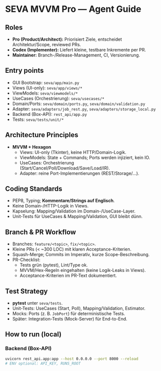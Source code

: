 # SEVA MVVM Pro — Agent Guide

## Roles
- **Pro (Product/Architect):** Priorisiert Ziele, entscheidet Architektur/Scope, reviewed PRs.
- **Codex (Implementer):** Liefert kleine, testbare Inkremente per PR.
- **Maintainer:** Branch-/Release-Management, CI, Versionierung.

## Entry points
- GUI Bootstrap: `seva/app/main.py`
- Views (UI-only): `seva/app/views/*`
- ViewModels: `seva/viewmodels/*`
- UseCases (Orchestrierung): `seva/usecases/*`
- Domain/Ports: `seva/domain/ports.py`, `seva/domain/validation.py`
- Adapter: `seva/adapters/job_rest.py`, `seva/adapters/storage_local.py`
- Backend (Box-API): `rest_api/app.py`
- Tests: `seva/tests/unit/*`

## Architecture Principles
- **MVVM + Hexagon**
  - Views: UI-only (Tkinter), keine HTTP/Domain-Logik.
  - ViewModels: State + Commands; Ports werden injiziert, kein IO.
  - UseCases: Orchestrierung (Start/Cancel/Poll/Download/Save/Load/IR).
  - Adapter: reine Port-Implementierungen (REST/Storage/...).

## Coding Standards
- PEP8, Typing; **Kommentare/Strings auf Englisch**.
- Keine Domain-/HTTP-Logik in Views.
- Kapselung: Mapping/Validation im Domain-/UseCase-Layer.
- Unit-Tests für UseCases & Mapping/Validation, GUI bleibt dünn.

## Branch & PR Workflow
- Branches: `feature/<topic>`, `fix/<topic>`.
- Kleine PRs (< ~300 LOC) mit klaren Acceptance-Kriterien.
- Squash-Merge; Commits im Imperativ, kurze Scope-Beschreibung.
- PR-Checklist:
  - Tests grün (pytest), Lint/Type ok.
  - MVVM/Hex-Regeln eingehalten (keine Logik-Leaks in Views).
  - Acceptance-Kriterien im PR-Text dokumentiert.

## Test Strategy
- **pytest** unter `seva/tests`.
- Unit-Tests: UseCases (Start, Poll), Mapping/Validation, Estimator.
- Mocks: Ports (z. B. `JobPort`) für deterministische Tests.
- Später: Integration-Tests (Mock-Server) für End-to-End.

## How to run (local)
### Backend (Box-API)
```bash
uvicorn rest_api.app:app --host 0.0.0.0 --port 8000 --reload
# ENV optional: API_KEY, RUNS_ROOT
